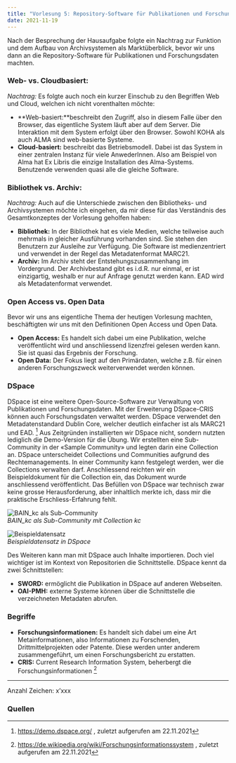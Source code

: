 ```yaml
---
title: "Vorlesung 5: Repository-Software für Publikationen und Forschungsdaten"
date: 2021-11-19
---
```


Nach der Besprechung der Hausaufgabe folgte ein Nachtrag zur Funktion und dem Aufbau von Archivsystemen als Marktüberblick, bevor wir uns dann an die Repository-Software für Publikationen und Forschungsdaten machten.

### Web- vs. Cloudbasiert:
*Nachtrag:* Es folgte auch noch ein kurzer Einschub zu den Begriffen Web und Cloud, welchen ich nicht vorenthalten möchte:
- **Web-basiert:**beschreibt den Zugriff, also in diesem Falle über den Browser, das eigentliche System läuft aber auf dem Server. Die Interaktion mit dem System erfolgt über den Browser. Sowohl KOHA als auch ALMA sind web-basierte Systeme.
- **Cloud-basiert:** beschreibt das Betriebsmodell. Dabei ist das System in einer zentralen Instanz für viele AnwederInnen. Also am Beispiel von Alma hat Ex Libris die einzige Installation des Alma-Systems. Benutzende verwenden quasi alle die gleiche Software.

### Bibliothek vs. Archiv:
*Nachtrag:* Auch auf die Unterschiede zwischen den Bibliotheks- und Archivsystemen möchte ich eingehen, da mir diese für das Verständnis des Gesamtkonzeptes der Vorlesung geholfen haben:
- **Bibliothek:** In der Bibliothek hat es viele Medien, welche teilweise auch mehrmals in gleicher Ausführung vorhanden sind. Sie stehen den Benutzern zur Ausleihe zur Verfügung. Die Software ist medienzentriert und verwendet in der Regel das Metadatenformat MARC21.
- **Archiv:** Im Archiv steht der Entstehungszusammenhang im Vordergrund. Der Archivbestand gibt es i.d.R. nur einmal, er ist einzigartig, weshalb er nur auf Anfrage genutzt werden kann. EAD wird als Metadatenformat verwendet.

### Open Access vs. Open Data
Bevor wir uns ans eigentliche Thema der heutigen Vorlesung machten, beschäftigten wir uns mit den Definitionen Open Access und Open Data.
- **Open Access:** Es handelt sich dabei um eine Publikation, welche veröffentlicht wird und anschliessend lizenzfrei gelesen werden kann. Sie ist quasi das Ergebnis der Forschung.
- **Open Data:** Der Fokus liegt auf den Primärdaten, welche z.B. für einen anderen Forschungszweck weiterverwendet werden können.

### DSpace
DSpace ist eine weitere Open-Source-Software zur Verwaltung von Publikationen und Forschungsdaten. Mit der Erweiterung DSpace-CRIS können auch Forschungsdaten verwaltet werden. DSpace verwendet den Metadatenstandard Dublin Core, welcher deutlich einfacher ist als MARC21 und EAD. [^1]
Aus Zeitgründen installierten wir DSpace nicht, sondern nutzten lediglich die Demo-Version für die Übung. Wir erstellten eine Sub-Community in der «Sample Community» und legten darin eine Collection an. DSpace unterscheidet Collections und Communities aufgrund des Rechtemanagements. In einer Community kann festgelegt werden, wer die Collections verwalten darf. Anschliessend reichten wir ein Beispieldokument für die Collection ein, das Dokument wurde anschliessend veröffentlicht. Das Befüllen von DSpace war technisch zwar keine grosse Herausforderung, aber inhaltlich merkte ich, dass mir die praktische Erschliess-Erfahrung fehlt.
 
![BAIN_kc als Sub-Community](https://i.ibb.co/y5jhNKG/05-DSpace-collection.png) <br>
<i>BAIN_kc als Sub-Community mit Collection kc </i>

![Beispieldatensatz](https://i.ibb.co/PxvDpLp/05-DSpace-Eintrag.png) <br>
<i>Beispieldatensatz in DSpace </i>

Des Weiteren kann man mit DSpace auch Inhalte importieren. Doch viel wichtiger ist im Kontext von Repositorien die Schnittstelle. DSpace kennt da zwei Schnittstellen:
- **SWORD:** ermöglicht die Publikation in DSpace auf anderen Webseiten.
- **OAI-PMH:** externe Systeme können über die Schnittstelle die verzeichneten Metadaten abrufen.

### Begriffe
- **Forschungsinformationen:** Es handelt sich dabei um eine Art Metainformationen, also Informationen zu Forschenden, Drittmittelprojekten oder Patente. Diese werden unter anderem zusammengeführt, um einen Forschungsbericht zu erstatten.
- **CRIS:** Current Research Information System, beherbergt die Forschungsinformationen [^2] 

---
Anzahl Zeichen: x’xxx


### Quellen
[^1]: <https://demo.dspace.org/> , zuletzt aufgerufen am 22.11.2021
[^2]: <https://de.wikipedia.org/wiki/Forschungsinformationssystem> , zuletzt aufgerufen am 22.11.2021
